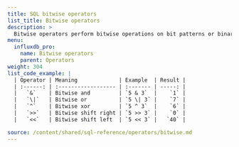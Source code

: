 ```yaml
---
title: SQL bitwise operators
list_title: Bitwise operators
description: >
  Bitwise operators perform bitwise operations on bit patterns or binary numerals.
menu:
  influxdb_pro:
    name: Bitwise operators
    parent: Operators
weight: 304
list_code_example: |
  | Operator | Meaning             | Example  | Result |
  | :------: | :------------------ | :------- | -----: |
  |   `&`    | Bitwise and         | `5 & 3`  |    `1` |
  |   `\|`   | Bitwise or          | `5 \| 3` |    `7` |
  |   `^`    | Bitwise xor         | `5 ^ 3`  |    `6` |
  |   `>>`   | Bitwise shift right | `5 >> 3` |    `0` |
  |   `<<`   | Bitwise shift left  | `5 << 3` |   `40` |

source: /content/shared/sql-reference/operators/bitwise.md
---
```


<!-- 
The content of this page is at /content/shared/sql-reference/operators/bitwise.md
-->
